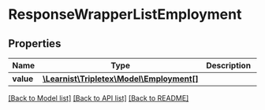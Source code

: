 # ResponseWrapperListEmployment

## Properties
Name | Type | Description | Notes
------------ | ------------- | ------------- | -------------
**value** | [**\Learnist\Tripletex\Model\Employment[]**](Employment.md) |  | [optional] 

[[Back to Model list]](../../README.md#documentation-for-models) [[Back to API list]](../../README.md#documentation-for-api-endpoints) [[Back to README]](../../README.md)

